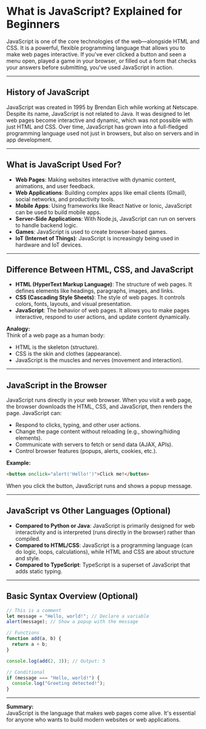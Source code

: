 # What is JavaScript? Explained for Beginners

JavaScript is one of the core technologies of the web—alongside HTML and CSS. It is a powerful, flexible programming language that allows you to make web pages interactive. If you've ever clicked a button and seen a menu open, played a game in your browser, or filled out a form that checks your answers before submitting, you've used JavaScript in action.

---

## History of JavaScript

JavaScript was created in 1995 by Brendan Eich while working at Netscape. Despite its name, JavaScript is not related to Java. It was designed to let web pages become interactive and dynamic, which was not possible with just HTML and CSS. Over time, JavaScript has grown into a full-fledged programming language used not just in browsers, but also on servers and in app development.

---

## What is JavaScript Used For?

- **Web Pages**: Making websites interactive with dynamic content, animations, and user feedback.
- **Web Applications**: Building complex apps like email clients (Gmail), social networks, and productivity tools.
- **Mobile Apps**: Using frameworks like React Native or Ionic, JavaScript can be used to build mobile apps.
- **Server-Side Applications**: With Node.js, JavaScript can run on servers to handle backend logic.
- **Games**: JavaScript is used to create browser-based games.
- **IoT (Internet of Things)**: JavaScript is increasingly being used in hardware and IoT devices.

---

## Difference Between HTML, CSS, and JavaScript

- **HTML (HyperText Markup Language)**: The structure of web pages. It defines elements like headings, paragraphs, images, and links.
- **CSS (Cascading Style Sheets)**: The style of web pages. It controls colors, fonts, layouts, and visual presentation.
- **JavaScript**: The behavior of web pages. It allows you to make pages interactive, respond to user actions, and update content dynamically.

**Analogy:**  
Think of a web page as a human body:
- HTML is the skeleton (structure).
- CSS is the skin and clothes (appearance).
- JavaScript is the muscles and nerves (movement and interaction).

---

## JavaScript in the Browser

JavaScript runs directly in your web browser. When you visit a web page, the browser downloads the HTML, CSS, and JavaScript, then renders the page. JavaScript can:
- Respond to clicks, typing, and other user actions.
- Change the page content without reloading (e.g., showing/hiding elements).
- Communicate with servers to fetch or send data (AJAX, APIs).
- Control browser features (popups, alerts, cookies, etc.).

**Example:**
```html
<button onclick="alert('Hello!')">Click me!</button>
```
When you click the button, JavaScript runs and shows a popup message.

---

## JavaScript vs Other Languages (Optional)

- **Compared to Python or Java**: JavaScript is primarily designed for web interactivity and is interpreted (runs directly in the browser) rather than compiled.
- **Compared to HTML/CSS**: JavaScript is a programming language (can do logic, loops, calculations), while HTML and CSS are about structure and style.
- **Compared to TypeScript**: TypeScript is a superset of JavaScript that adds static typing.

---

## Basic Syntax Overview (Optional)

```javascript
// This is a comment
let message = "Hello, world!"; // Declare a variable
alert(message); // Show a popup with the message

// Functions
function add(a, b) {
  return a + b;
}

console.log(add(2, 3)); // Output: 5

// Conditional
if (message === "Hello, world!") {
  console.log("Greeting detected!");
}
```

---

**Summary:**  
JavaScript is the language that makes web pages come alive. It's essential for anyone who wants to build modern websites or web applications.